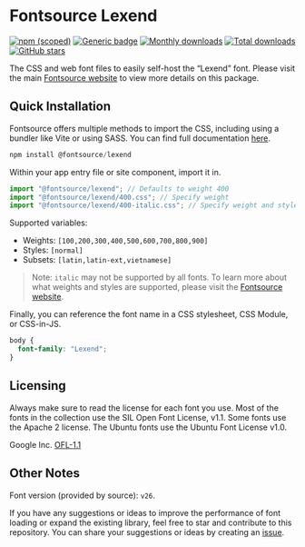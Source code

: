 # Fontsource Lexend

[![npm (scoped)](https://img.shields.io/npm/v/@fontsource/lexend?color=brightgreen)](https://www.npmjs.com/package/@fontsource/lexend) [![Generic badge](https://img.shields.io/badge/fontsource-passing-brightgreen)](https://github.com/fontsource/fontsource) [![Monthly downloads](https://badgen.net/npm/dm/@fontsource/lexend)](https://github.com/fontsource/fontsource) [![Total downloads](https://badgen.net/npm/dt/@fontsource/lexend)](https://github.com/fontsource/fontsource) [![GitHub stars](https://img.shields.io/github/stars/fontsource/fontsource.svg?style=social&label=Star)](https://github.com/fontsource/fontsource/stargazers)

The CSS and web font files to easily self-host the “Lexend” font. Please visit the main [Fontsource website](https://fontsource.org/fonts/lexend) to view more details on this package.

## Quick Installation

Fontsource offers multiple methods to import the CSS, including using a bundler like Vite or using SASS. You can find full documentation [here](https://fontsource.org/docs/getting-started/introduction).

```javascript
npm install @fontsource/lexend
```

Within your app entry file or site component, import it in.

```javascript
import "@fontsource/lexend"; // Defaults to weight 400
import "@fontsource/lexend/400.css"; // Specify weight
import "@fontsource/lexend/400-italic.css"; // Specify weight and style
```

Supported variables:
- Weights: `[100,200,300,400,500,600,700,800,900]`
- Styles: `[normal]`
- Subsets: `[latin,latin-ext,vietnamese]`

> Note: `italic` may not be supported by all fonts. To learn more about what weights and styles are supported, please visit the [Fontsource website](https://fontsource.org/fonts/lexend).

Finally, you can reference the font name in a CSS stylesheet, CSS Module, or CSS-in-JS.

```css
body {
  font-family: "Lexend";
}
```

## Licensing
Always make sure to read the license for each font you use. Most of the fonts in the collection use the SIL Open Font License, v1.1. Some fonts use the Apache 2 license. The Ubuntu fonts use the Ubuntu Font License v1.0.

Google Inc.
[OFL-1.1](http://scripts.sil.org/OFL)

## Other Notes
Font version (provided by source): `v26`.

If you have any suggestions or ideas to improve the performance of font loading or expand the existing library, feel free to star and contribute to this repository. You can share your suggestions or ideas by creating an [issue](https://github.com/fontsource/fontsource/issues).
